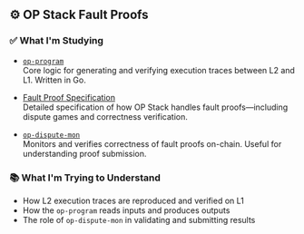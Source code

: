 ## ⚙️ OP Stack Fault Proofs

### ✅ What I'm Studying

- [`op-program`](https://github.com/ethereum-optimism/optimism/tree/develop/op-program)  
  Core logic for generating and verifying execution traces between L2 and L1. Written in Go.

- [Fault Proof Specification](https://github.com/ethereum-optimism/specs/blob/main/specs/fault-proof/index.md)  
  Detailed specification of how OP Stack handles fault proofs—including dispute games and correctness verification.

- [`op-dispute-mon`](https://github.com/ethereum-optimism/optimism/tree/develop/op-dispute-mon)  
  Monitors and verifies correctness of fault proofs on-chain. Useful for understanding proof submission.

### 📚 What I'm Trying to Understand

- How L2 execution traces are reproduced and verified on L1  
- How the `op-program` reads inputs and produces outputs  
- The role of `op-dispute-mon` in validating and submitting results
